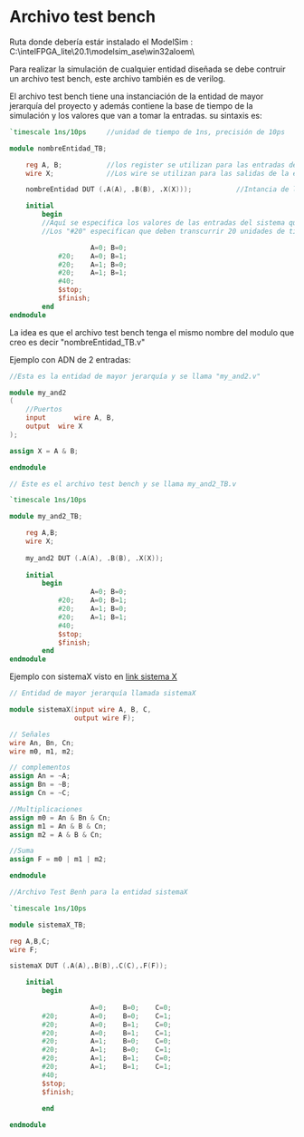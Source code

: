 # Archivo test bench

Ruta donde debería estár instalado el ModelSim : C:\intelFPGA_lite\20.1\modelsim_ase\win32aloem\

Para realizar la simulación de cualquier entidad diseñada se debe contruir un archivo test bench, este archivo también es de verilog.

El archivo test bench tiene una instanciación de la entidad de mayor jerarquía del proyecto y además contiene la base de tiempo de la simulación y los valores que van a tomar la entradas. su sintaxis es:

```verilog
`timescale 1ns/10ps     //unidad de tiempo de 1ns, precisión de 10ps

module nombreEntidad_TB;

    reg A, B;           //los register se utilizan para las entradas de la entidad que se va a testear
    wire X;             //Los wire se utilizan para las salidas de la entidad que se va a testear

    nombreEntidad DUT (.A(A), .B(B), .X(X)));           //Intancia de la entidad de mayor jerarquía

    initial 
        begin 
        //Aquí se especifica los valores de las entradas del sistema que se va a testear
        //Los "#20" especifican que deben transcurrir 20 unidades de tiempo

                    A=0; B=0;
			#20;	A=0; B=1;
			#20;	A=1; B=0;
			#20;	A=1; B=1;
			#40;
			$stop;
			$finish;
        end
endmodule
```

La idea es que el archivo test bench tenga el mismo nombre del modulo que creo es decir "nombreEntidad_TB.v"

Ejemplo con ADN de 2 entradas:

```verilog
//Esta es la entidad de mayor jerarquía y se llama "my_and2.v"

module my_and2 
(
	//Puertos
	input		wire A, B,
	output	wire X
);

assign X = A & B;

endmodule 
``` 

```verilog
// Este es el archivo test bench y se llama my_and2_TB.v

`timescale 1ns/10ps

module my_and2_TB;

	reg A,B;
	wire X;
	
	my_and2 DUT (.A(A), .B(B), .X(X));
	
	initial 
        begin 
					A=0; B=0;
			#20;	A=0; B=1;
			#20;	A=1; B=0;
			#20;	A=1; B=1;
			#40;
			$stop;
			$finish;
        end
endmodule
```

Ejemplo con sistemaX visto en 
[link sistema X](https://github.com/Darvock2640/ArquitecturaProcesadores/blob/master/PrimerCorte/OperadoresVerilog/Operadores%20en%20Verilog.md)

```verilog
// Entidad de mayor jerarquía llamada sistemaX

module sistemaX(input wire A, B, C,
                output wire F);

// Señales
wire An, Bn, Cn;
wire m0, m1, m2;

// complementos
assign An = ~A;
assign Bn = ~B;
assign Cn = ~C;

//Multiplicaciones
assign m0 = An & Bn & Cn;
assign m1 = An & B & Cn;
assign m2 = A & B & Cn;

//Suma
assign F = m0 | m1 | m2;

endmodule
```

```verilog
//Archivo Test Benh para la entidad sistemaX

`timescale 1ns/10ps

module sistemaX_TB;

reg A,B,C;
wire F;

sistemaX DUT (.A(A),.B(B),.C(C),.F(F));

	initial
		begin
		
					A=0;	B=0;	C=0;
		#20;		A=0;	B=0;	C=1;
		#20;		A=0;	B=1;	C=0;
		#20;		A=0;	B=1;	C=1;
		#20;		A=1;	B=0;	C=0;
		#20;		A=1;	B=0;	C=1;
		#20;		A=1;	B=1;	C=0;
		#20;		A=1;	B=1;	C=1;
		#40;
		$stop;
		$finish;
		
		end

endmodule
```